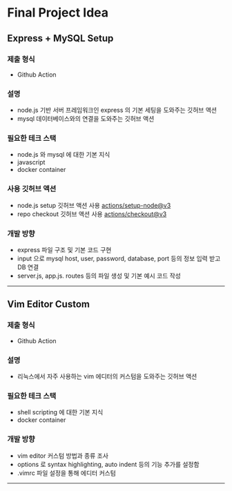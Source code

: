 # Final Project Idea

## Express + MySQL Setup

### 제출 형식
- Github Action

### 설명
- node.js 기반 서버 프레임워크인 express 의 기본 세팅을 도와주는 깃허브 액션
- mysql 데이터베이스와의 연결을 도와주는 깃허브 액션

### 필요한 테크 스택
- node.js 와 mysql 에 대한 기본 지식
- javascript 
- docker container

### 사용 깃허브 액션
- node.js setup 깃허브 액션 사용 [actions/setup-node@v3](https://github.com/marketplace/actions/setup-node-js-environment)
- repo checkout 깃허브 액션 사용 [actions/checkout@v3](https://github.com/marketplace/actions/checkout)

### 개발 방향
- express 파일 구조 및 기본 코드 구현
- input 으로 mysql host, user, password, database, port 등의 정보 입력 받고 DB 연결
- server.js, app.js. routes 등의 파일 생성 및 기본 예시 코드 작성

---

## Vim Editor Custom

### 제출 형식
- Github Action

### 설명
- 리눅스에서 자주 사용하는 vim 에디터의 커스텀을 도와주는 깃허브 액션

### 필요한 테크 스택
- shell scripting 에 대한 기본 지식
- docker container

### 개발 방향
- vim editor 커스텀 방법과 종류 조사
- options 로 syntax highlighting, auto indent 등의 기능 추가를 설정함
- .vimrc 파일 설정을 통해 에디터 커스텀

---
